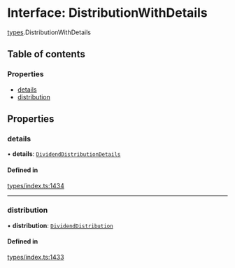 # Interface: DistributionWithDetails

[types](../wiki/types).DistributionWithDetails

## Table of contents

### Properties

- [details](../wiki/types.DistributionWithDetails#details)
- [distribution](../wiki/types.DistributionWithDetails#distribution)

## Properties

### details

• **details**: [`DividendDistributionDetails`](../wiki/api.entities.DividendDistribution.types.DividendDistributionDetails)

#### Defined in

[types/index.ts:1434](https://github.com/PolymeshAssociation/polymesh-sdk/blob/2d3ac2ae/src/types/index.ts#L1434)

___

### distribution

• **distribution**: [`DividendDistribution`](../wiki/api.entities.DividendDistribution.DividendDistribution)

#### Defined in

[types/index.ts:1433](https://github.com/PolymeshAssociation/polymesh-sdk/blob/2d3ac2ae/src/types/index.ts#L1433)
